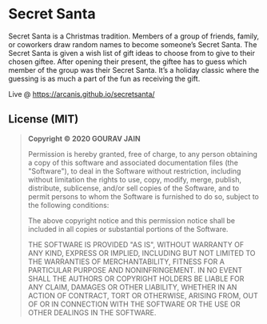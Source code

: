 # Secret Santa
Secret Santa is a Christmas tradition. Members of a group of friends, family, or coworkers draw random names to become someone’s Secret Santa. The Secret Santa is given a wish list of gift ideas to choose from to give to their chosen giftee. After opening their present, the giftee has to guess which member of the group was their Secret Santa. It’s a holiday classic where the guessing is as much a part of the fun as receiving the gift. 

Live @ https://arcanis.github.io/secretsanta/

## License (MIT)

> **Copyright © 2020 GOURAV JAIN**
>
> Permission is hereby granted, free of charge, to any person obtaining a copy of this software and associated documentation files (the "Software"), to deal in the Software without restriction, including without limitation the rights to use, copy, modify, merge, publish, distribute, sublicense, and/or sell copies of the Software, and to permit persons to whom the Software is furnished to do so, subject to the following conditions:
>
> The above copyright notice and this permission notice shall be included in all copies or substantial portions of the Software.
>
> THE SOFTWARE IS PROVIDED "AS IS", WITHOUT WARRANTY OF ANY KIND, EXPRESS OR IMPLIED, INCLUDING BUT NOT LIMITED TO THE WARRANTIES OF MERCHANTABILITY, FITNESS FOR A PARTICULAR PURPOSE AND NONINFRINGEMENT. IN NO EVENT SHALL THE AUTHORS OR COPYRIGHT HOLDERS BE LIABLE FOR ANY CLAIM, DAMAGES OR OTHER LIABILITY, WHETHER IN AN ACTION OF CONTRACT, TORT OR OTHERWISE, ARISING FROM, OUT OF OR IN CONNECTION WITH THE SOFTWARE OR THE USE OR OTHER DEALINGS IN THE SOFTWARE.
